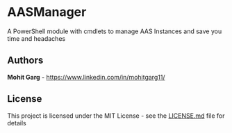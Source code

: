 # AASManager
A PowerShell module with cmdlets to manage AAS Instances and save you time and headaches

## Authors

**Mohit Garg** - https://www.linkedin.com/in/mohitgarg11/

## License

This project is licensed under the MIT License - see the [LICENSE.md](LICENSE.md) file for details